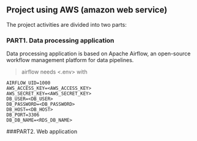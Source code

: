 ## Project using AWS (amazon web service)

The project activities are divided into two parts:   
### PART1. Data processing application   
Data processing application is based on Apache Airflow, an open-source workflow management platform for data pipelines.   
> airflow needs <.env> with   
```
AIRFLOW_UID=1000
AWS_ACCESS_KEY=<AWS_ACCESS_KEY>
AWS_SECRET_KEY=<AWS_SECRET_KEY>
DB_USER=<DB_USER>
DB_PASSWORD=<DB_PASSWORD>
DB_HOST=<DB_HOST>
DB_PORT=3306
DB_DB_NAME=<RDS_DB_NAME>
```
###PART2. Web application   
